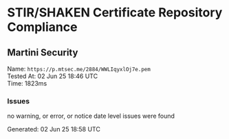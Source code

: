 # STIR/SHAKEN Certificate Repository Compliance

## Martini Security

Name: `https://p.mtsec.me/2884/WWLIqyxlOj7e.pem`\
Tested At: 02 Jun 25 18:46 UTC\
Time: 1823ms

### Issues

no warning, or error, or notice date level issues were found

Generated: 02 Jun 25 18:58 UTC